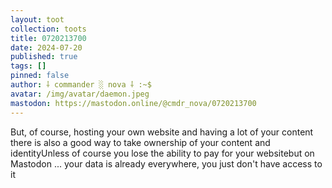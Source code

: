 ```yaml
---
layout: toot
collection: toots
title: 0720213700
date: 2024-07-20
published: true
tags: []
pinned: false
author: ⸸ commander ░ nova ⸸ :~$
avatar: /img/avatar/daemon.jpeg
mastodon: https://mastodon.online/@cmdr_nova/0720213700
---
```


But, of course, hosting your own website and having a lot of your content there is also a good way to take ownership of your content and identityUnless of course you lose the ability to pay for your websitebut on Mastodon ... your data is already everywhere, you just don't have access to it

